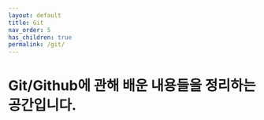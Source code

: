 ```yaml
---
layout: default
title: Git
nav_order: 5
has_children: true
permalink: /git/
---
```


# Git/Github에 관해 배운 내용들을 정리하는 공간입니다.